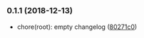## <small>0.1.1 (2018-12-13)</small>

* chore(root): empty changelog ([80271c0](https://bitbucket.org/videodock/ce-api/commits/80271c0))



